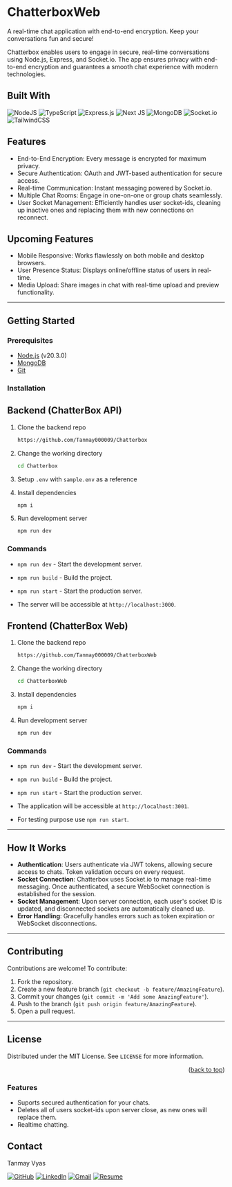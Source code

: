 # ChatterboxWeb
A real-time chat application with end-to-end encryption. Keep your conversations fun and secure!

Chatterbox enables users to engage in secure, real-time conversations using Node.js, Express, and Socket.io. The app ensures privacy with end-to-end encryption and guarantees a smooth chat experience with modern technologies.

## Built With

![NodeJS](https://img.shields.io/badge/node.js-6DA55F?style=for-the-badge&logo=node.js&logoColor=white)
![TypeScript](https://img.shields.io/badge/typescript-%23007ACC.svg?style=for-the-badge&logo=typescript&logoColor=white)
![Express.js](https://img.shields.io/badge/express.js-%23404d59.svg?style=for-the-badge&logo=express&logoColor=%2361DAFB)
![Next JS](https://img.shields.io/badge/Next-black?style=for-the-badge&logo=next.js&logoColor=white)
![MongoDB](https://img.shields.io/badge/MongoDB-%234ea94b.svg?style=for-the-badge&logo=mongodb&logoColor=white)
![Socket.io](https://img.shields.io/badge/Socket.io-black?style=for-the-badge&logo=socket.io&badgeColor=010101)
![TailwindCSS](https://img.shields.io/badge/tailwindcss-%2338B2AC.svg?style=for-the-badge&logo=tailwind-css&logoColor=white)

## Features
- End-to-End Encryption: Every message is encrypted for maximum privacy.
- Secure Authentication: OAuth and JWT-based authentication for secure access.
- Real-time Communication: Instant messaging powered by Socket.io.
- Multiple Chat Rooms: Engage in one-on-one or group chats seamlessly.
- User Socket Management: Efficiently handles user socket-ids, cleaning up inactive ones and replacing them with new connections on reconnect.

## Upcoming Features
- Mobile Responsive: Works flawlessly on both mobile and desktop browsers.
- User Presence Status: Displays online/offline status of users in real-time.
- Media Upload: Share images in chat with real-time upload and preview functionality.

---

## Getting Started

### Prerequisites

- [Node.js](https://nodejs.org/en/download/) (v20.3.0)
- [MongoDB](https://www.mongodb.com/)
- [Git](https://git-scm.com/)

### Installation 

## Backend (ChatterBox API)

1. Clone the backend repo

   ```sh
   https://github.com/Tanmay000009/Chatterbox
   ```

2. Change the working directory

   ```sh
   cd Chatterbox
   ```

3. Setup `.env` with `sample.env` as a reference

4. Install dependencies

   ```sh
   npm i
   ```
   
5. Run development server

   ```sh
   npm run dev
   ```

### Commands

- `npm run dev` - Start the development server.
- `npm run build` - Build the project.
- `npm run start` - Start the production server.

- The server will be accessible at `http://localhost:3000`.

## Frontend (ChatterBox Web)

1. Clone the backend repo

   ```sh
   https://github.com/Tanmay000009/ChatterboxWeb
   ```

2. Change the working directory

   ```sh
   cd ChatterboxWeb
   ```
   
3. Install dependencies

   ```sh
   npm i
   ```
   
4. Run development server

   ```sh
   npm run dev
   ```

### Commands

- `npm run dev` - Start the development server.
- `npm run build` - Build the project.
- `npm run start` - Start the production server.

- The application will be accessible at `http://localhost:3001`.
- For testing purpose use `npm run start`.

---

## How It Works

- **Authentication**: Users authenticate via JWT tokens, allowing secure access to chats. Token validation occurs on every request.
- **Socket Connection**: Chatterbox uses Socket.io to manage real-time messaging. Once authenticated, a secure WebSocket connection is established for the session.
- **Socket Management**: Upon server connection, each user's socket ID is updated, and disconnected sockets are automatically cleaned up.
- **Error Handling**: Gracefully handles errors such as token expiration or WebSocket disconnections.

---

## Contributing

Contributions are welcome! To contribute:

1. Fork the repository.
2. Create a new feature branch (`git checkout -b feature/AmazingFeature`).
3. Commit your changes (`git commit -m 'Add some AmazingFeature'`).
4. Push to the branch (`git push origin feature/AmazingFeature`).
5. Open a pull request.

---

## License

Distributed under the MIT License. See `LICENSE` for more information.

<p align="right">(<a href="https://github.com/Tanmay000009/BILLsolutION#billsolution">back to top</a>)</p>

### Features

- Suports secured authentication for your chats.
- Deletes all of users socket-ids upon server close, as new ones will replace them.
- Realtime chatting.

## Contact

Tanmay Vyas

[![GitHub](https://img.shields.io/badge/github-%23121011.svg?style=for-the-badge&logo=github&logoColor=white)](https://github.com/Tanmay000009)
[![LinkedIn](https://img.shields.io/badge/linkedin-%230077B5.svg?style=for-the-badge&logo=linkedin&logoColor=white)](https://www.linkedin.com/in/tanmay-vyas-09/)
[![Gmail](https://img.shields.io/badge/Gmail-D14836?style=for-the-badge&logo=gmail&logoColor=white)](mailto:tanmayvyas09@gmail.com)
[![Resume](https://img.shields.io/badge/Resume-000000?style=for-the-badge&logo=read-the-docs&logoColor=white)](https://drive.google.com/file/d/1lkfmeqseeSwK1GlJHEblz2ZuYzdNBRhm/view?usp=drive_link)
